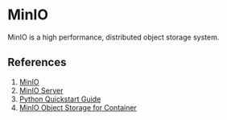 # MinIO

MinIO is a high performance, distributed object storage system.

## References

1. [MinIO](https://min.io/)
2. [MinIO Server](https://min.io/docs/minio/linux/reference/minio-server/minio-server.html)
3. [Python Quickstart Guide](https://min.io/docs/minio/linux/developers/python/minio-py.html)
4. [MinIO Object Storage for Container](https://min.io/docs/minio/linux/developers/python/minio-py.html)
